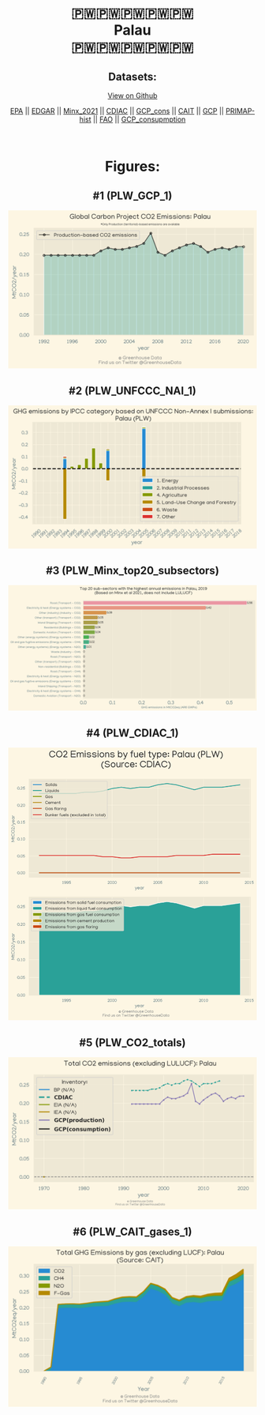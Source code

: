 
<center>
<h1 align="center">
🇵🇼🇵🇼🇵🇼🇵🇼🇵🇼
<br>
Palau
<br>
🇵🇼🇵🇼🇵🇼🇵🇼🇵🇼
</h1>
<h2>Datasets:</h2>
<p><a href="https://github.com/dquintani/Greenhouse-Data/tree/master/country_data/PLW_Palau/data">View on Github</a>
<br></p><p><a href="data/PLW_EPA.csv">EPA</a> || <a href="data/PLW_EDGAR.csv">EDGAR</a> || <a href="data/PLW_Minx_2021.csv">Minx_2021</a> || <a href="data/PLW_CDIAC.csv">CDIAC</a> || <a href="data/PLW_GCP_cons.csv">GCP_cons</a> || <a href="data/PLW_CAIT.csv">CAIT</a> || <a href="data/PLW_GCP.csv">GCP</a> || <a href="data/PLW_PRIMAP-hist.csv">PRIMAP-hist</a> || <a href="data/PLW_FAO.csv">FAO</a> || <a href="data/PLW_GCP_consupmption.csv">GCP_consupmption</a></p><p><br></p>
<h1>Figures:</h1><h2>#1 (PLW_GCP_1)</h2>
<p><img alt="" src="figures/PLW_GCP_1.png" /></p><h2>#2 (PLW_UNFCCC_NAI_1)</h2>
<p><img alt="" src="figures/PLW_UNFCCC_NAI_1.png" /></p><h2>#3 (PLW_Minx_top20_subsectors)</h2>
<p><img alt="" src="figures/PLW_Minx_top20_subsectors.png" /></p><h2>#4 (PLW_CDIAC_1)</h2>
<p><img alt="" src="figures/PLW_CDIAC_1.png" /></p><h2>#5 (PLW_CO2_totals)</h2>
<p><img alt="" src="figures/PLW_CO2_totals.png" /></p><h2>#6 (PLW_CAIT_gases_1)</h2>
<p><img alt="" src="figures/PLW_CAIT_gases_1.png" /></p>